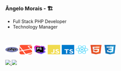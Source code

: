 ### Ângelo Morais - 🏗️

<!--
**angelolmorais/angelolmorais** is a ✨ _special_ ✨ repository because its `README.md` (this file) appears on your GitHub profile.

Here are some ideas to get you started:

- 🔭 I’m currently working on ...
- 🌱 I’m currently learning ...
- 👯 I’m looking to collaborate on ...
- 🤔 I’m looking for help with ...
- 💬 Ask me about ...
- 📫 How to reach me: ...
- 😄 Pronouns: ...
- ⚡ Fun fact: ...
-->

-  Full Stack PHP Developer 
-  Technology Manager
  <br>
<div style="display: inline_block"><br>
   <img align="center" alt="Angelo-PHP" height="30" width="40" src="https://raw.githubusercontent.com/devicons/devicon/master/icons/php/php-original.svg">
   <img align="center" alt="Angelo-Laravel" height="30" width="40" src="https://raw.githubusercontent.com/devicons/devicon/master/icons/laravel/laravel-plain.svg">
   <img align="center" alt="Angelo-PHPStorm" height="30" width="40" src="https://raw.githubusercontent.com/devicons/devicon/master/icons/phpstorm/phpstorm-original.svg
">
  <img align="center" alt="Angelo-Js" height="30" width="40" src="https://raw.githubusercontent.com/devicons/devicon/master/icons/javascript/javascript-plain.svg">
  <img align="center" alt="Angelo-Ts" height="30" width="40" src="https://raw.githubusercontent.com/devicons/devicon/master/icons/typescript/typescript-plain.svg">
  <img align="center" alt="Angelo-React" height="30" width="40" src="https://raw.githubusercontent.com/devicons/devicon/master/icons/react/react-original.svg">
  <img align="center" alt="Angelo-HTML" height="30" width="40" src="https://raw.githubusercontent.com/devicons/devicon/master/icons/html5/html5-original.svg">
  <img align="center" alt="Angelo-CSS" height="30" width="40" src="https://raw.githubusercontent.com/devicons/devicon/master/icons/css3/css3-original.svg">
  </div>
<br>

 <div>
  <a href="https://github.com/angelolmorais">
  <img height="180em" src="https://github-readme-stats.vercel.app/api?username=angelolmorais&show_icons=true&theme=dracula&include_all_commits=true&count_private=true"/>
  <img height="180em" src="https://github-readme-stats.vercel.app/api/top-langs/?username=angelolmorais&layout=compact&langs_count=16&theme=dracula"/>
</div>
